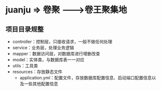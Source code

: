 # juanju => 卷聚 --->卷王聚集地
## 项目目录规整
- controller：控制层，只接收请求，一般不做任何处理
- service：业务层，处理业务逻辑
- mapper：数据访问层，对数据库进行增删改查
- model：实体类，与数据库表一一对应
- utils：工具类
- resources：存放静态文件
  - application.yml：配置文件，存放数据库配置信息、启动端口配置信息以及一些其他配置信息